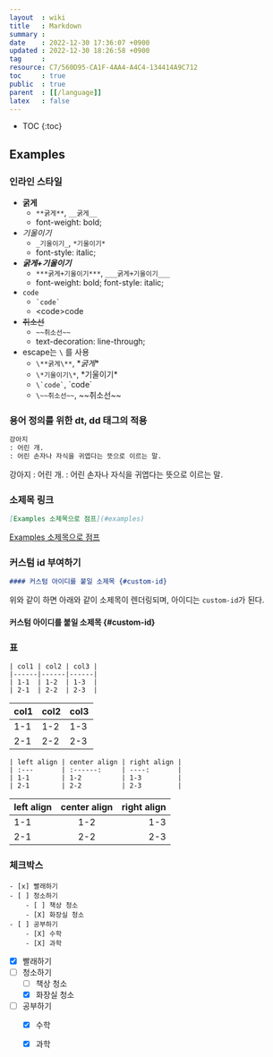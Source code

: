 ```yaml
---
layout  : wiki
title   : Markdown
summary : 
date    : 2022-12-30 17:36:07 +0900
updated : 2022-12-30 18:26:58 +0900
tag     : 
resource: C7/560D95-CA1F-4AA4-A4C4-134414A9C712
toc     : true
public  : true
parent  : [[/language]]
latex   : false
---
```

* TOC
{:toc}

## Examples

### 인라인 스타일

- **굵게**
    - `**굵게**`, `__굵게__`
    - font-weight: bold;
- _기울이기_
    - `_기울이기_`, `*기울이기*`
    - font-style: italic;
- ***굵게+기울이기***
    - `***굵게+기울이기***`, `___굵게+기울이기___`
    - font-weight: bold; font-style: italic;
- `code`
    - ``` `code` ```
    - \<code>code</code>
- ~~취소선~~
    - `~~취소선~~`
    - text-decoration: line-through;
- escape는 `\` 를 사용
    - `\**굵게\**`, \**굵게**
    - `\*기울이기\*`, \*기울이기*
    - ``` \`code` ```, \`code`
    - `\~~취소선~~`, \~~취소선~~

### 용어 정의를 위한 dt, dd 태그의 적용

```markdown
강아지
: 어린 개.
: 어린 손자나 자식을 귀엽다는 뜻으로 이르는 말.
```

강아지
: 어린 개.
: 어린 손자나 자식을 귀엽다는 뜻으로 이르는 말.

### 소제목 링크

```markdown
[Examples 소제목으로 점프](#examples)
```

[Examples 소제목으로 점프](#examples)

### 커스텀 id 부여하기

```markdown
#### 커스텀 아이디를 붙일 소제목 {#custom-id}
```

위와 같이 하면 아래와 같이 소제목이 렌더링되며, 아이디는 `custom-id`가 된다.

#### 커스텀 아이디를 붙일 소제목 {#custom-id}

### 표

```
| col1 | col2 | col3 |
|------|------|------|
| 1-1  | 1-2  | 1-3  |
| 2-1  | 2-2  | 2-3  |
```

| col1 | col2 | col3 |
|------|------|------|
| 1-1  | 1-2  | 1-3  |
| 2-1  | 2-2  | 2-3  |

```
| left align | center align | right align |
| :---       | :------:     | ----:       |
| 1-1        | 1-2          | 1-3         |
| 2-1        | 2-2          | 2-3         |
```

| left align | center align | right align |
| :---       | :------:     | ----:       |
| 1-1        | 1-2          | 1-3         |
| 2-1        | 2-2          | 2-3         |


### 체크박스

```
- [x] 빨래하기
- [ ] 청소하기
    - [ ] 책상 청소
    - [X] 화장실 청소
- [ ] 공부하기
    - [X] 수학
    - [X] 과학
```

- [x] 빨래하기
- [ ] 청소하기
    - [ ] 책상 청소
    - [X] 화장실 청소
- [ ] 공부하기
    - [X] 수학
    - [X] 과학

